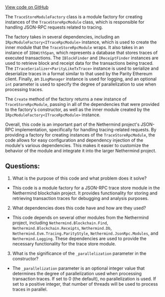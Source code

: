 [View code on GitHub](https://github.com/nethermindeth/nethermind/Nethermind.JsonRpc.TraceStore/TraceStoreModuleFactory.cs)

The `TraceStoreModuleFactory` class is a module factory for creating instances of the `TraceStoreRpcModule` class, which is responsible for handling JSON-RPC requests related to tracing. 

The factory takes in several dependencies, including an `IRpcModuleFactory<ITraceRpcModule>` instance, which is used to create the inner module that the `TraceStoreRpcModule` wraps. It also takes in an instance of `IDbWithSpan`, which represents a database that stores traces of executed transactions. The `IBlockFinder` and `IReceiptFinder` instances are used to retrieve block and receipt data for the transactions being traced. The `ITraceSerializer<ParityLikeTxTrace>` instance is used to serialize and deserialize traces in a format similar to that used by the Parity Ethereum client. Finally, an `ILogManager` instance is used for logging, and an optional `int` parameter is used to specify the degree of parallelization to use when processing traces.

The `Create` method of the factory returns a new instance of `TraceStoreRpcModule`, passing in all of the dependencies that were provided to the factory's constructor, as well as the inner module created by the `IRpcModuleFactory<ITraceRpcModule>` instance.

Overall, this code is an important part of the Nethermind project's JSON-RPC implementation, specifically for handling tracing-related requests. By providing a factory for creating instances of the `TraceStoreRpcModule`, the code allows for easy configuration and dependency injection of the module's various dependencies. This makes it easier to customize the behavior of the module and integrate it into the larger Nethermind project.
## Questions: 
 1. What is the purpose of this code and what problem does it solve?
- This code is a module factory for a JSON-RPC trace store module in the Nethermind blockchain project. It provides functionality for storing and retrieving transaction traces for debugging and analysis purposes.

2. What dependencies does this code have and how are they used?
- This code depends on several other modules from the Nethermind project, including `Nethermind.Blockchain.Find`, `Nethermind.Blockchain.Receipts`, `Nethermind.Db`, `Nethermind.Evm.Tracing.ParityStyle`, `Nethermind.JsonRpc.Modules`, and `Nethermind.Logging`. These dependencies are used to provide the necessary functionality for the trace store module.

3. What is the significance of the `_parallelization` parameter in the constructor?
- The `_parallelization` parameter is an optional integer value that determines the degree of parallelization used when processing transaction traces. If set to 0 (the default), no parallelization is used. If set to a positive integer, that number of threads will be used to process traces in parallel.